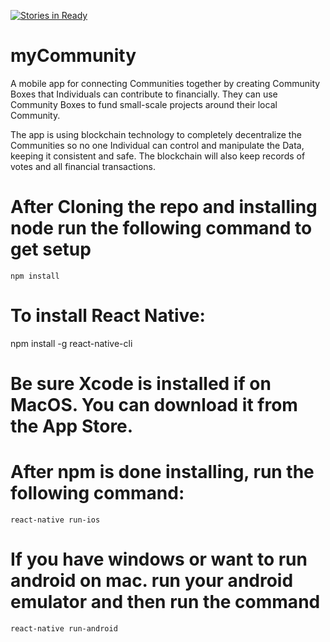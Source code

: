 [![Stories in Ready](https://badge.waffle.io/codeforkansascity/myCommunity.png?label=ready&title=Ready)](http://waffle.io/codeforkansascity/myCommunity)

# myCommunity

A mobile app for connecting Communities together by creating Community Boxes that Individuals can contribute to financially. They can use Community Boxes to fund small-scale projects around their local Community.

The app is using blockchain technology to completely decentralize the Communities so no one Individual can control and manipulate the Data, keeping it consistent and safe. The blockchain will also keep records of votes and all financial transactions.

# After Cloning the repo and installing node run the following command to get setup

```
npm install
```

# To install React Native:
npm install -g react-native-cli

# Be sure Xcode is installed if on MacOS. You can download it from the App Store.

# After npm is done installing, run the following command:

```
react-native run-ios
```

# If you have windows or want to run android on mac. run your android emulator and then run the command

``` react-native run-android ```
